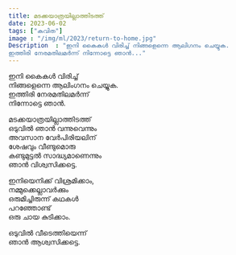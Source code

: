 ```yaml
---
title: മടക്കയാത്രയില്ലാത്തിടത്ത്
date: 2023-06-02
tags: ["കവിത"]
image : "/img/ml/2023/return-to-home.jpg"
Description  : "ഇനി കൈകൾ വിരിച്ച് നിങ്ങളെന്നെ ആലിഗനം ചെയ്യുക.
ഇത്തിരി നേരമതിലമർന്ന് നിന്നോട്ടെ ഞാൻ..."
---
```


ഇനി കൈകൾ വിരിച്ച്   
നിങ്ങളെന്നെ ആലിംഗനം ചെയ്യുക.  
ഇത്തിരി നേരമതിലമർന്ന്  
നിന്നോട്ടെ ഞാൻ.  

മടക്കയാത്രയില്ലാത്തിടത്ത്  
ഒടുവിൽ ഞാൻ വന്നുവെന്നും  
അവസാന വേർപിരിയലിന്   
ശേഷവും വീണ്ടുമൊരു  
കണ്ടുമുട്ടൽ സാദ്ധ്യമാണെന്നും  
ഞാൻ വിശ്വസിക്കട്ടെ.  

ഇനിയെനിക്ക് വിശ്രമിക്കാം,  
നമ്മുക്കെല്ലാവർക്കും   
ഒരുമിച്ചിരുന്ന് കഥകൾ   
പറഞ്ഞോണ്ട്  
ഒരു ചായ കുടിക്കാം.  

ഒടുവിൽ വീടെത്തിയെന്ന്  
ഞാൻ ആശ്വസിക്കട്ടെ.  

 


<!--
Photo by <a href="https://unsplash.com/@jonflobrant?utm_source=unsplash&utm_medium=referral&utm_content=creditCopyText">Jon Flobrant</a> on <a href="https://unsplash.com/photos/L7pz0YUnKdg?utm_source=unsplash&utm_medium=referral&utm_content=creditCopyText">Unsplash</a>
  
-->